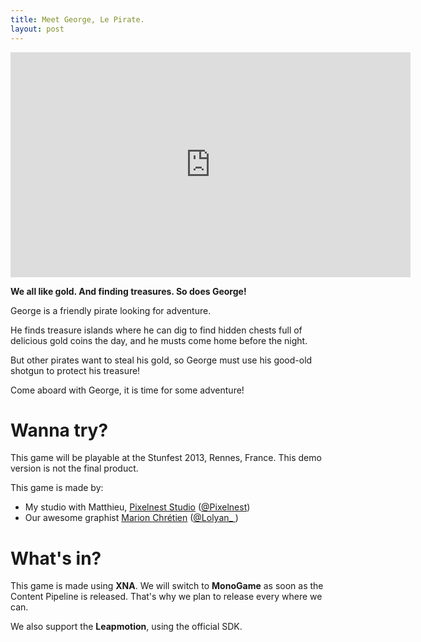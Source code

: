 ```yaml
---
title: Meet George, Le Pirate.
layout: post
---
```


<iframe width="640" height="360" src="http://www.youtube.com/embed/xBU0OXjJko4" frameborder="0" allowfullscreen></iframe>


**We all like gold. And finding treasures. So does George!**

George is a friendly pirate looking for adventure. 

He finds treasure islands where he can dig to find hidden chests full of delicious gold coins the day, and he musts come home before the night.

But other pirates want to steal his gold, so George must use his good-old shotgun to protect his treasure!

Come aboard with George, it is time for some adventure!

# Wanna try?

This game will be playable at the Stunfest 2013, Rennes, France. This demo version is not the final product.

This game is made by:

- My studio with Matthieu, [Pixelnest Studio](http://pixelnest.io) ([@Pixelnest](http://twitter.com/Pixelnest))
- Our awesome graphist [Marion Chrétien](http://www.miroir-enchanté.com/) ([@Lolyan_ ](http://twitter.com/Lolyan_))

# What's in?

This game is made using **XNA**. We will switch to **MonoGame** as soon as the Content Pipeline is released. That's why we plan to release every where we can.

We also support the **Leapmotion**, using the official SDK.
